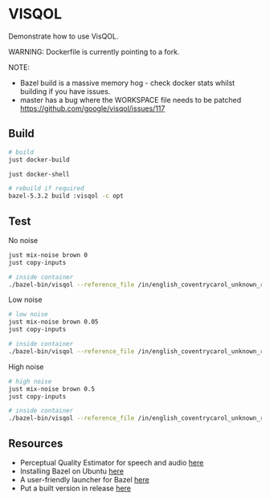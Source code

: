 # VISQOL

Demonstrate how to use VisQOL.  

WARNING: Dockerfile is currently pointing to a fork.  

NOTE:

* Bazel build is a massive memory hog - check docker stats whilst building if you have issues.
* master has a bug where the WORKSPACE file needs to be patched https://github.com/google/visqol/issues/117

## Build

```sh
# build
just docker-build

just docker-shell

# rebuild if required
bazel-5.3.2 build :visqol -c opt
```

## Test

No noise

```sh
just mix-noise brown 0
just copy-inputs  

# inside container
./bazel-bin/visqol --reference_file /in/english_coventrycarol_unknown_rg_64kb.wav --degraded_file /in/english_coventrycarol_unknown_rg_64kb_brownnoise.wav --verbose --use_speech_mode --output_debug /out/debug.txt
```

Low noise

```sh
# low noise
just mix-noise brown 0.05
just copy-inputs  

# inside container
./bazel-bin/visqol --reference_file /in/english_coventrycarol_unknown_rg_64kb.wav --degraded_file /in/english_coventrycarol_unknown_rg_64kb_brownnoise.wav --verbose --use_speech_mode --output_debug /out/debug.txt
```

High noise

```sh
# high noise
just mix-noise brown 0.5
just copy-inputs  

# inside container
./bazel-bin/visqol --reference_file /in/english_coventrycarol_unknown_rg_64kb.wav --degraded_file /in/english_coventrycarol_unknown_rg_64kb_brownnoise.wav --verbose --use_speech_mode --output_debug /out/debug.txt
```

## Resources

* Perceptual Quality Estimator for speech and audio [here](https://github.com/google/visqol)
* Installing Bazel on Ubuntu [here](https://bazel.build/install/ubuntu)
* A user-friendly launcher for Bazel [here](https://github.com/bazelbuild/bazelisk)
* Put a built version in release [here](https://github.com/google/visqol/issues/117)
